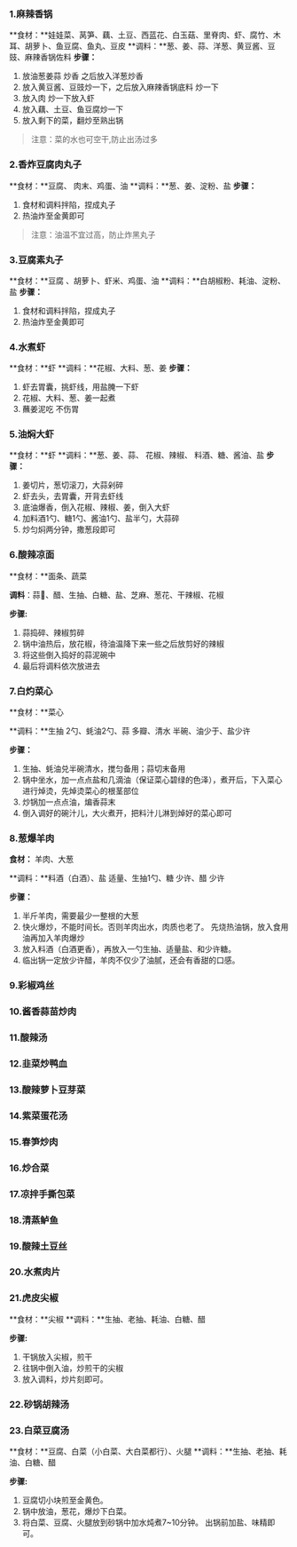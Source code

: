 ### 1.麻辣香锅

**食材：**娃娃菜、莴笋、藕、土豆、西蓝花、白玉菇、里脊肉、虾、腐竹、木耳、胡萝卜、鱼豆腐、鱼丸、豆皮
**调料：**葱、姜、蒜、洋葱、黄豆酱、豆豉、麻辣香锅佐料
**步骤：**

1. 放油葱姜蒜 炒香 之后放入洋葱炒香      
2. 放入黄豆酱、豆豉炒一下，之后放入麻辣香锅底料 炒一下     
3. 放入肉 炒一下放入虾      
4. 放入藕、土豆、鱼豆腐炒一下      
5. 放入剩下的菜，翻炒至熟出锅

> 注意：菜的水也可空干,防止出汤过多



### 2.香炸豆腐肉丸子

**食材：**豆腐、 肉末、鸡蛋、油
**调料：**葱、姜、淀粉、盐
**步骤：**

1. 食材和调料拌陷，捏成丸子     
2.  热油炸至金黄即可

> 注意：油温不宜过高，防止炸黑丸子

### 3.豆腐素丸子

**食材：**豆腐 、胡萝卜、虾米、鸡蛋、油
**调料：**白胡椒粉、耗油、淀粉、盐
**步骤：**

1. 食材和调料拌陷，捏成丸子      
2. 热油炸至金黄即可



### 4.水煮虾

**食材：**虾
**调料：**花椒、大料、葱、姜
**步骤：**

1. 虾去胃囊，挑虾线，用盐腌一下虾      
2. 花椒、大料、葱、姜一起煮      
3. 蘸姜泥吃 不伤胃

### 5.油焖大虾

**食材：**虾
**调料：**葱、姜、蒜、  花椒、辣椒、  料酒、糖、酱油、盐
**步骤：**

1. 姜切片，葱切滚刀，大蒜剁碎    
2. 虾去头，去胃囊，开背去虾线       
3. 底油爆香，倒入花椒、辣椒、姜，倒入大虾      
4. 加料酒1勺、糖1勺、酱油1勺、盐半勺，大蒜碎     
5. 炒匀焖两分钟，撒葱段即可

### 6.酸辣凉面

**食材：**面条、蔬菜

**调料**：蒜🧄、醋、生抽、白糖、盐、芝麻、葱花、干辣椒、花椒

**步骤:**

1. 蒜捣碎、辣椒剪碎
2. 锅中油热后，放花椒，待油温降下来一些之后放剪好的辣椒
3. 将这些倒入捣好的蒜泥碗中
4. 最后将调料依次放进去

### 7.白灼菜心

**食材：**菜心

**调料：**生抽 2勺、蚝油2勺、蒜 多瓣、清水 半碗、油少于、盐少许

**步骤：**

1. 生抽、蚝油兑半碗清水，搅匀备用；蒜切末备用
2. 锅中坐水，加一点点盐和几滴油（保证菜心碧绿的色泽），煮开后，下入菜心进行焯烫，先焯烫菜心的根茎部位
3. 炒锅加一点点油，煸香蒜末
4. 倒入调好的碗汁儿，大火煮开，把料汁儿淋到焯好的菜心即可

### 8.葱爆羊肉

**食材：** 羊肉、大葱

**调料：**料酒（白酒）、盐 适量、生抽1勺、糖 少许、醋 少许

**步骤：**

1. 半斤羊肉，需要最少一整根的大葱
2. 快火爆炒，不能时间长。否则羊肉出水，肉质也老了。 先烧热油锅，放入食用油再加入羊肉爆炒
3. 放入料酒（白酒更香），再放入一勺生抽、适量盐、和少许糖。
4. 临出锅一定放少许醋，羊肉不仅少了油腻，还会有香甜的口感。

### 9.彩椒鸡丝

### 10.酱香蒜苗炒肉

### 11.酸辣汤

### 12.韭菜炒鸭血

### 13.酸辣萝卜豆芽菜

### 14.紫菜蛋花汤

### 15.春笋炒肉

### 16.炒合菜

### 17.凉拌手撕包菜

### 18.清蒸鲈鱼

### 19.酸辣土豆丝

### 20.水煮肉片

### 21.虎皮尖椒

**食材：**尖椒
**调料：**生抽、老抽、耗油、白糖、醋

**步骤:**

1. 干锅放入尖椒，煎干
2. 往锅中倒入油，炒煎干的尖椒
3. 放入调料，炒片刻即可。

### 22.砂锅胡辣汤



### 23.白菜豆腐汤

**食材：**豆腐、白菜（小白菜、大白菜都行）、火腿
**调料：**生抽、老抽、耗油、白糖、醋

**步骤:**

1. 豆腐切小块煎至金黄色。
2. 锅中放油，葱花，爆炒下白菜。
3. 将白菜、豆腐、火腿放到砂锅中加水炖煮7~10分钟。 出锅前加盐、味精即可。





























































